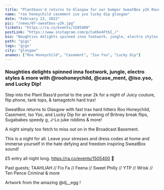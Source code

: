 ```yaml
---
title: "Plantbass'd returns to Glasgow for our bumper SweatBox y2k Rave"
name: "roo honeychild casement iso yso lucky dip glasgow"
date: "February 23, 2022"
pic: "/news/07-sweatbox-y2k.jpg"
tickets: "https://ra.co/events/1505400"
postLink: "https://www.instagram.com/p/CaXbe4Ft6I_/"
bio: "Noughties delights spinned inna footwork, jungle, electro styles & more with @roohoneychild, @case_ment, @iso.yso, and Lucky Dip!"
path: "gigs"
tags: "gigs"
city: "glasgow"
anames: ["Roo Honeychild", "Casement", "Iso Yso", "Lucky Dip"]
---
```


### Noughties delights spinned inna footwork, jungle, electro styles & more with @roohoneychild, @case_ment, @iso.yso, and Lucky Dip!

Step into the Plant Bass’d portal to the year 2k for a night of Juicy couture, flip phone, tank tops, & tamagotchi hard trax!

SweatBox returns to Glasgow with fast trax hard hitters Roo Honeychild, Casement, Iso Yso, and Lucky Dip for an evening of Britney break flips, Sugababes speedy g, J-Lo juke riddims & more!

A night simply too fetch to miss out on in the Broadcast Basement.

This is a night for all. Leave your stresses and dress codes at home and immerse yourself in the hate defying and freedom inspiring SweatBox sound!

£5 entry all night long. https://ra.co/events/1505400 🌱

Past guests;
TAAHLIAH // Fio Fa // Feena // Sweet Philly // YTP // Wrisk // Ten Pence Criminal & more

Artwork from the amazing @dj\_\_egg !
